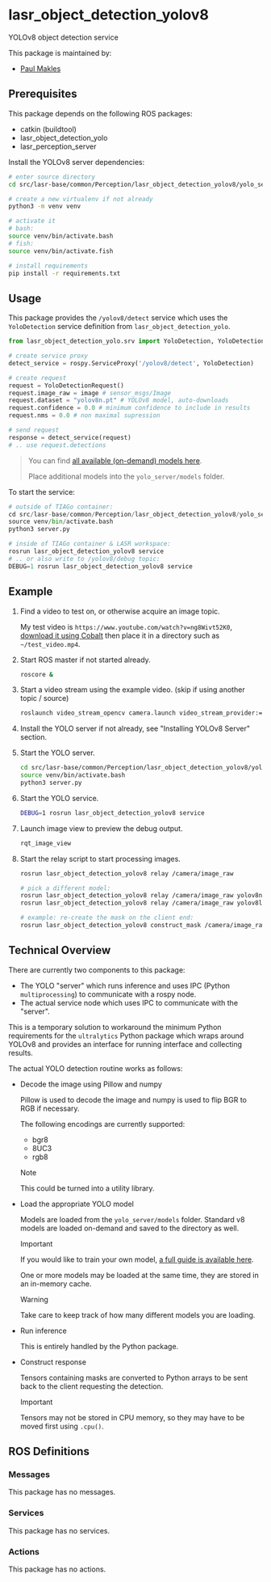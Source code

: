 # lasr_object_detection_yolov8

YOLOv8 object detection service

This package is maintained by:
- [Paul Makles](mailto:me@insrt.uk)

## Prerequisites

This package depends on the following ROS packages:
- catkin (buildtool)
- lasr_object_detection_yolo
- lasr_perception_server

Install the YOLOv8 server dependencies:

```bash
# enter source directory
cd src/lasr-base/common/Perception/lasr_object_detection_yolov8/yolo_server

# create a new virtualenv if not already
python3 -m venv venv

# activate it
# bash:
source venv/bin/activate.bash
# fish:
source venv/bin/activate.fish

# install requirements
pip install -r requirements.txt
```

## Usage

This package provides the `/yolov8/detect` service which uses the `YoloDetection` service definition from `lasr_object_detection_yolo`.

```python
from lasr_object_detection_yolo.srv import YoloDetection, YoloDetectionRequest

# create service proxy
detect_service = rospy.ServiceProxy('/yolov8/detect', YoloDetection)

# create request
request = YoloDetectionRequest()
request.image_raw = image # sensor_msgs/Image
request.dataset = "yolov8n.pt" # YOLOv8 model, auto-downloads
request.confidence = 0.0 # minimum confidence to include in results
request.nms = 0.0 # non maximal supression

# send request
response = detect_service(request)
# .. use request.detections
```

> You can find [all available (on-demand) models here](https://docs.ultralytics.com/models/yolov8/#supported-tasks).
>
> Place additional models into the `yolo_server/models` folder.

To start the service:

```python
# outside of TIAGo container:
cd src/lasr-base/common/Perception/lasr_object_detection_yolov8/yolo_server
source venv/bin/activate.bash
python3 server.py

# inside of TIAGo container & LASR workspace:
rosrun lasr_object_detection_yolov8 service
# .. or also write to /yolov8/debug topic:
DEBUG=1 rosrun lasr_object_detection_yolov8 service
```

## Example

1. Find a video to test on, or otherwise acquire an image topic.

   My test video is `https://www.youtube.com/watch?v=ng8Wivt52K0`, [download it using Cobalt](https://co.wukko.me/) then place it in a directory such as `~/test_video.mp4`.

2. Start ROS master if not started already.

   ```bash
   roscore &
   ```

3. Start a video stream using the example video. (skip if using another topic / source)

   ```bash
   roslaunch video_stream_opencv camera.launch video_stream_provider:=$HOME/test_video.mp4 loop_videofile:=true visualize:=true
   ```

4. Install the YOLO server if not already, see "Installing YOLOv8 Server" section.

5. Start the YOLO server.

   ```bash
   cd src/lasr-base/common/Perception/lasr_object_detection_yolov8/yolo_server
   source venv/bin/activate.bash
   python3 server.py
   ```

6. Start the YOLO service.

   ```bash
   DEBUG=1 rosrun lasr_object_detection_yolov8 service
   ```

7. Launch image view to preview the debug output.

   ```bash
   rqt_image_view
   ```

8. Start the relay script to start processing images.

   ```bash
   rosrun lasr_object_detection_yolov8 relay /camera/image_raw

   # pick a different model:
   rosrun lasr_object_detection_yolov8 relay /camera/image_raw yolov8n-seg.pt
   rosrun lasr_object_detection_yolov8 relay /camera/image_raw yolov8l.pt

   # example: re-create the mask on the client end:
   rosrun lasr_object_detection_yolov8 construct_mask /camera/image_raw
   ```

## Technical Overview

There are currently two components to this package:

- The YOLO "server" which runs inference and uses IPC (Python `multiprocessing`) to communicate with a rospy node.
- The actual service node which uses IPC to communicate with the "server".

This is a temporary solution to workaround the minimum Python requirements for the `ultralytics` Python package which wraps around YOLOv8 and provides an interface for running interface and collecting results.

The actual YOLO detection routine works as follows:

- Decode the image using Pillow and numpy

  Pillow is used to decode the image and numpy is used to flip BGR to RGB if necessary.

  The following encodings are currently supported:

  - bgr8
  - 8UC3
  - rgb8

  > [!NOTE]  
  > This could be turned into a utility library.

- Load the appropriate YOLO model

  Models are loaded from the `yolo_server/models` folder. Standard v8 models are loaded on-demand and saved to the directory as well.

  > [!IMPORTANT]  
  > If you would like to train your own model, [a full guide is available here](https://github.com/insertish/yolov8_training_workspace).

  One or more models may be loaded at the same time, they are stored in an in-memory cache.

  > [!WARNING]  
  > Take care to keep track of how many different models you are loading.

- Run inference

  This is entirely handled by the Python package.

- Construct response

  Tensors containing masks are converted to Python arrays to be sent back to the client requesting the detection.

  > [!IMPORTANT]  
  > Tensors may not be stored in CPU memory, so they may have to be moved first using `.cpu()`.

## ROS Definitions

### Messages

This package has no messages.

### Services

This package has no services.

### Actions

This package has no actions.

